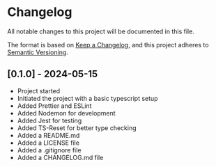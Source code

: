 # Changelog

All notable changes to this project will be documented in this file.

The format is based on [Keep a Changelog](https://keepachangelog.com/en/1.0.0/),
and this project adheres to
[Semantic Versioning](https://semver.org/spec/v2.0.0.html).

## [0.1.0] - 2024-05-15

- Project started
- Initiated the project with a basic typescript setup
- Added Prettier and ESLint
- Added Nodemon for development
- Added Jest for testing
- Added TS-Reset for better type checking
- Added a README.md
- Added a LICENSE file
- Added a .gitignore file
- Added a CHANGELOG.md file
